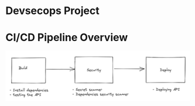 # Devsecops Project

# CI/CD Pipeline Overview

![Untitled](Devsecops%20Project%20c31067b60ff546feb216040a221a9dc8/Untitled.png)
